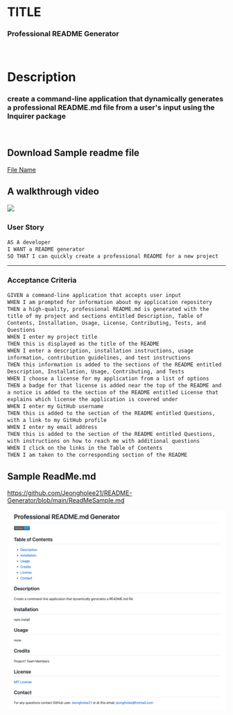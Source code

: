 # TITLE  
### Professional README Generator
</br>

# Description
### create a command-line application that dynamically generates a professional README.md file from a user's input using the Inquirer package
</br>

## Download Sample readme file
[File Name](https://github.com/Jeongholee21/README-Generator/blob/main/Develop/ReadMeSample.md)

## A walkthrough video
![](https://github.com/Jeongholee21/README-Generator/blob/main/Develop/readme.gif)


### User Story

```
AS A developer
I WANT a README generator
SO THAT I can quickly create a professional README for a new project
```
****
### Acceptance Criteria
```
GIVEN a command-line application that accepts user input
WHEN I am prompted for information about my application repository
THEN a high-quality, professional README.md is generated with the title of my project and sections entitled Description, Table of Contents, Installation, Usage, License, Contributing, Tests, and Questions
WHEN I enter my project title
THEN this is displayed as the title of the README
WHEN I enter a description, installation instructions, usage information, contribution guidelines, and test instructions
THEN this information is added to the sections of the README entitled Description, Installation, Usage, Contributing, and Tests
WHEN I choose a license for my application from a list of options
THEN a badge for that license is added near the top of the README and a notice is added to the section of the README entitled License that explains which license the application is covered under
WHEN I enter my GitHub username
THEN this is added to the section of the README entitled Questions, with a link to my GitHub profile
WHEN I enter my email address
THEN this is added to the section of the README entitled Questions, with instructions on how to reach me with additional questions
WHEN I click on the links in the Table of Contents
THEN I am taken to the corresponding section of the README
```
## Sample ReadMe.md
https://github.com/Jeongholee21/README-Generator/blob/main/ReadMeSample.md

<img src="https://github.com/Jeongholee21/README-Generator/blob/main/Develop/readmesample.png?raw=true"/>
